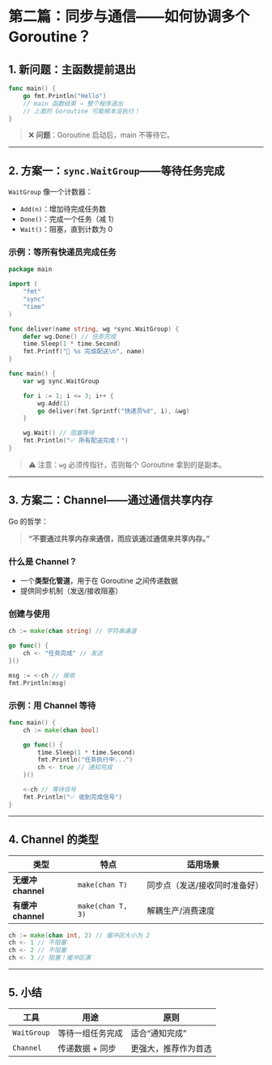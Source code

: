 # 第二篇：同步与通信——如何协调多个 Goroutine？

## 1. 新问题：主函数提前退出

```go
func main() {
    go fmt.Println("Hello")
    // main 函数结束 → 整个程序退出
    // 上面的 Goroutine 可能根本没执行！
}
```

> ❌ **问题**：Goroutine 启动后，main 不等待它。

---

## 2. 方案一：`sync.WaitGroup`——等待任务完成

`WaitGroup` 像一个计数器：
- `Add(n)`：增加待完成任务数
- `Done()`：完成一个任务（减 1）
- `Wait()`：阻塞，直到计数为 0

### 示例：等所有快递员完成任务
```go
package main

import (
    "fmt"
    "sync"
    "time"
)

func deliver(name string, wg *sync.WaitGroup) {
    defer wg.Done() // 任务完成
    time.Sleep(1 * time.Second)
    fmt.Printf("🚚 %s 完成配送\n", name)
}

func main() {
    var wg sync.WaitGroup

    for i := 1; i <= 3; i++ {
        wg.Add(1)
        go deliver(fmt.Sprintf("快递员%d", i), &wg)
    }

    wg.Wait() // 阻塞等待
    fmt.Println("✅ 所有配送完成！")
}
```

> ⚠️ 注意：`wg` 必须传指针，否则每个 Goroutine 拿到的是副本。

---

## 3. 方案二：Channel——通过通信共享内存

Go 的哲学：
> **“不要通过共享内存来通信，而应该通过通信来共享内存。”**

### 什么是 Channel？
- 一个**类型化管道**，用于在 Goroutine 之间传递数据
- 提供同步机制（发送/接收阻塞）

### 创建与使用
```go
ch := make(chan string) // 字符串通道

go func() {
    ch <- "任务完成" // 发送
}()

msg := <-ch // 接收
fmt.Println(msg)
```

### 示例：用 Channel 等待
```go
func main() {
    ch := make(chan bool)

    go func() {
        time.Sleep(1 * time.Second)
        fmt.Println("任务执行中...")
        ch <- true // 通知完成
    }()

    <-ch // 等待信号
    fmt.Println("✅ 收到完成信号")
}
```

---

## 4. Channel 的类型

| 类型 | 特点 | 适用场景 |
|------|------|----------|
| **无缓冲 channel** | `make(chan T)` | 同步点（发送/接收同时准备好） |
| **有缓冲 channel** | `make(chan T, 3)` | 解耦生产/消费速度 |

```go
ch := make(chan int, 2) // 缓冲区大小为 2
ch <- 1 // 不阻塞
ch <- 2 // 不阻塞
ch <- 3 // 阻塞！缓冲区满
```

---

## 5. 小结

| 工具 | 用途 | 原则 |
|------|------|------|
| `WaitGroup` | 等待一组任务完成 | 适合“通知完成” |
| `Channel` | 传递数据 + 同步 | 更强大，推荐作为首选 |

